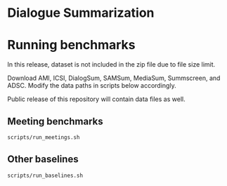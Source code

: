 # Dialogue Summarization

# Running benchmarks
In this release, dataset is not included in the zip file due to file size limit.

Download AMI, ICSI, DialogSum, SAMSum, MediaSum, Summscreen, and ADSC. Modify the data paths in scripts below accordingly.

Public release of this repository will contain data files as well.

## Meeting benchmarks
```bash
scripts/run_meetings.sh
```

## Other baselines
```bash
scripts/run_baselines.sh
```
